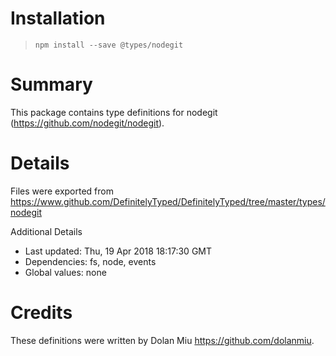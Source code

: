 # Installation
> `npm install --save @types/nodegit`

# Summary
This package contains type definitions for nodegit (https://github.com/nodegit/nodegit).

# Details
Files were exported from https://www.github.com/DefinitelyTyped/DefinitelyTyped/tree/master/types/nodegit

Additional Details
 * Last updated: Thu, 19 Apr 2018 18:17:30 GMT
 * Dependencies: fs, node, events
 * Global values: none

# Credits
These definitions were written by Dolan Miu <https://github.com/dolanmiu>.
